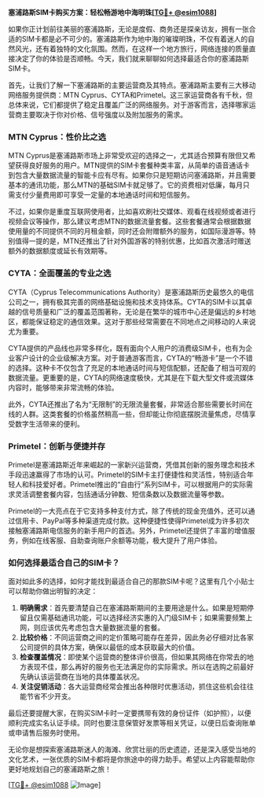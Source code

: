 **塞浦路斯SIM卡购买方案：轻松畅游地中海明珠[[TG💪+ @esim1088](https://t.me/s/esim1088)]**

如果你正计划前往美丽的塞浦路斯，无论是度假、商务还是探亲访友，拥有一张合适的SIM卡都是必不可少的。塞浦路斯作为地中海的璀璨明珠，不仅有着迷人的自然风光，还有着独特的文化氛围。然而，在这样一个地方旅行，网络连接的质量直接决定了你的体验是否顺畅。今天，我们就来聊聊如何选择最适合你的塞浦路斯SIM卡。

首先，让我们了解一下塞浦路斯的主要运营商及其特点。塞浦路斯主要有三大移动网络服务提供商：MTN Cyprus、CYTA和Primetel。这三家运营商各有千秋，但总体来说，它们都提供了稳定且覆盖广泛的网络服务。对于游客而言，选择哪家运营商主要取决于你对价格、信号强度以及附加服务的需求。

### **MTN Cyprus：性价比之选**

MTN Cyprus是塞浦路斯市场上非常受欢迎的选择之一，尤其适合预算有限但又希望获得良好服务的用户。MTN提供的SIM卡套餐种类丰富，从简单的语音通话卡到包含大量数据流量的智能卡应有尽有。如果你只是短期访问塞浦路斯，并且需要基本的通讯功能，那么MTN的基础SIM卡就足够了。它的资费相对低廉，每月只需支付少量费用即可享受一定量的本地通话时间和短信服务。

不过，如果你是重度互联网使用者，比如喜欢刷社交媒体、观看在线视频或者进行视频会议等操作，那么建议考虑MTN的数据流量套餐。这些套餐通常会根据数据使用量的不同提供不同的月租金额，同时还会附赠额外的服务，如国际漫游等。特别值得一提的是，MTN还推出了针对外国游客的特别优惠，比如首次激活时赠送额外的数据额度或延长有效期等。

### **CYTA：全面覆盖的专业之选**

CYTA（Cyprus Telecommunications Authority）是塞浦路斯历史最悠久的电信公司之一，拥有极其完善的网络基础设施和技术支持体系。CYTA的SIM卡以其卓越的信号质量和广泛的覆盖范围著称，无论是在繁华的城市中心还是偏远的乡村地区，都能保证稳定的通信效果。这对于那些经常需要在不同地点之间移动的人来说尤为重要。

CYTA提供的产品线也非常多样化，既有面向个人用户的消费级SIM卡，也有为企业客户设计的企业级解决方案。对于普通游客而言，CYTA的“畅游卡”是一个不错的选择。这种卡不仅包含了充足的本地通话时间与短信配额，还配备了相当可观的数据流量。更重要的是，CYTA的网络速度极快，尤其是在下载大型文件或流媒体内容时，能够带来非常流畅的体验。

此外，CYTA还推出了名为“无限制”的无限流量套餐，非常适合那些需要长时间在线的人群。这类套餐的价格虽然稍高一些，但却能让你彻底摆脱流量焦虑，尽情享受数字生活带来的便利。

### **Primetel：创新与便捷并存**

Primetel是塞浦路斯近年来崛起的一家新兴运营商，凭借其创新的服务理念和技术手段迅速赢得了市场的认可。Primetel的SIM卡主打便捷性和灵活性，特别适合年轻人和科技爱好者。Primetel推出的“自由行”系列SIM卡，可以根据用户的实际需求灵活调整套餐内容，包括通话分钟数、短信条数以及数据流量等参数。

Primetel的一大亮点在于它支持多种支付方式，除了传统的现金充值外，还可以通过信用卡、PayPal等多种渠道完成付款。这种便捷性使得Primetel成为许多初次接触塞浦路斯电信服务的新手用户的首选。另外，Primetel还提供了丰富的增值服务，例如在线客服、自助查询账户余额等功能，极大提升了用户体验。

### **如何选择最适合自己的SIM卡？**

面对如此多的选择，如何才能找到最适合自己的那款SIM卡呢？这里有几个小贴士可以帮助你做出明智的决定：

1. **明确需求**：首先要清楚自己在塞浦路斯期间的主要用途是什么。如果是短期停留且仅需基础通讯功能，可以选择经济实惠的入门级SIM卡；如果需要频繁上网，则应该优先考虑包含大量数据流量的套餐。
2. **比较价格**：不同运营商之间的定价策略可能存在差异，因此务必仔细对比各家公司提供的具体方案，确保以最低的成本获取最大的价值。
3. **检查覆盖情况**：即使某个运营商的整体评价很高，但如果其网络在你常去的地方表现不佳，那么再好的服务也无法满足你的实际需求。所以在选购之前最好先确认该运营商在当地的具体覆盖状况。
4. **关注促销活动**：各大运营商经常会推出各种限时优惠活动，抓住这些机会往往能节省不少开支。

最后还要提醒大家，在购买SIM卡时一定要携带有效的身份证件（如护照），以便顺利完成实名认证手续。同时也要注意保管好发票等相关凭证，以便日后查询账单或申请售后服务时使用。

无论你是想探索塞浦路斯迷人的海滩、欣赏壮丽的历史遗迹，还是深入感受当地的文化艺术，一张优质的SIM卡都将是你旅途中的得力助手。希望以上内容能帮助你更好地规划自己的塞浦路斯之旅！

[[TG💪+ @esim1088](https://t.me/s/esim1088) ![Image](https://i.postimg.cc/4NQfJmqS/Snipaste-2025-05-13-00-14-12.png)]